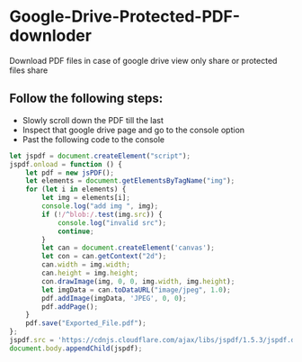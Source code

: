 # Google-Drive-Protected-PDF-downloder
Download PDF files in case of google drive view only share or protected files share


## Follow the following steps:

- Slowly scroll down the PDF till the last
- Inspect that google drive page and go to the console option
- Past the following code to the console


```javascript
let jspdf = document.createElement("script");
jspdf.onload = function () {
    let pdf = new jsPDF();
    let elements = document.getElementsByTagName("img");
    for (let i in elements) {
        let img = elements[i];
        console.log("add img ", img);
        if (!/^blob:/.test(img.src)) {
            console.log("invalid src");
            continue;
        }
        let can = document.createElement('canvas');
        let con = can.getContext("2d");
        can.width = img.width;
        can.height = img.height;
        con.drawImage(img, 0, 0, img.width, img.height);
        let imgData = can.toDataURL("image/jpeg", 1.0);
        pdf.addImage(imgData, 'JPEG', 0, 0);
        pdf.addPage();
    }
    pdf.save("Exported_File.pdf");
};
jspdf.src = 'https://cdnjs.cloudflare.com/ajax/libs/jspdf/1.5.3/jspdf.debug.js';
document.body.appendChild(jspdf);
```
